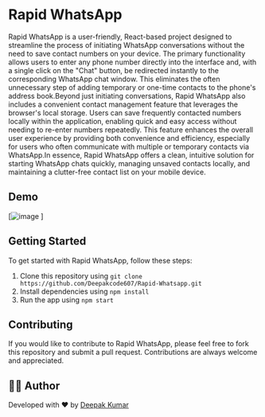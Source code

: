 # Rapid WhatsApp

Rapid WhatsApp is a user-friendly, React-based project designed to streamline the process of initiating WhatsApp conversations without the need to save contact numbers on your device. The primary functionality allows users to enter any phone number directly into the interface and, with a single click on the "Chat" button, be redirected instantly to the corresponding WhatsApp chat window. This eliminates the often unnecessary step of adding temporary or one-time contacts to the phone's address book.Beyond just initiating conversations, Rapid WhatsApp also includes a convenient contact management feature that leverages the browser's local storage. Users can save frequently contacted numbers locally within the application, enabling quick and easy access without needing to re-enter numbers repeatedly. This feature enhances the overall user experience by providing both convenience and efficiency, especially for users who often communicate with multiple or temporary contacts via WhatsApp.In essence, Rapid WhatsApp offers a clean, intuitive solution for starting WhatsApp chats quickly, managing unsaved contacts locally, and maintaining a clutter-free contact list on your mobile device.

## Demo


[![image](https://user-images.githubusercontent.com/74998585/232938597-003793ed-4a40-4b8e-a939-39b2e37c2c36.png)
]

## Getting Started

To get started with Rapid WhatsApp, follow these steps:

1. Clone this repository using `git clone https://github.com/Deepakcode607/Rapid-Whatsapp.git`
2. Install dependencies using `npm install`
3. Run the app using `npm start`

## Contributing

If you would like to contribute to Rapid WhatsApp, please feel free to fork this repository and submit a pull request. Contributions are always welcome and appreciated.

## 👨‍💻 Author

Developed with ❤️ by [Deepak Kumar](https://github.com/Deepakcode607)
